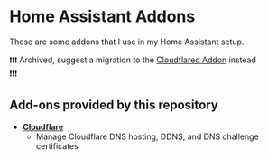 # Home Assistant Addons
These are some addons that I use in my Home Assistant setup.

:exclamation::exclamation::exclamation:
Archived, suggest a migration to the [Cloudflared Addon](https://github.com/brenner-tobias/addon-cloudflared) instead  
:exclamation::exclamation::exclamation:

## Add-ons provided by this repository

- **[Cloudflare](/cloudflare/README.md)**
  - Manage Cloudflare DNS hosting, DDNS, and DNS challenge certificates
